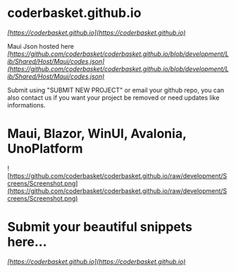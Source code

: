 # coderbasket.github.io
*[https://coderbasket.github.io](https://coderbasket.github.io)*

Maui Json hosted here
*[https://github.com/coderbasket/coderbasket.github.io/blob/development/Lib/Shared/Host/Maui/codes.json](https://github.com/coderbasket/coderbasket.github.io/blob/development/Lib/Shared/Host/Maui/codes.json)*

Submit  using "SUBMIT NEW PROJECT" or email your github repo, you can also contact us if you want your project be removed or need updates like informations.

# Maui, Blazor, WinUI, Avalonia, UnoPlatform
![https://github.com/coderbasket/coderbasket.github.io/raw/development/Screens/Screenshot.png](https://github.com/coderbasket/coderbasket.github.io/raw/development/Screens/Screenshot.png)

# Submit your beautiful snippets here...
*[https://coderbasket.github.io](https://coderbasket.github.io)*
